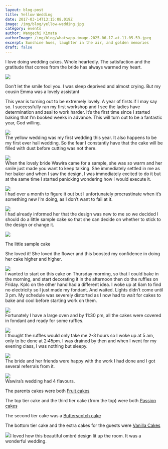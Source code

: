 ```yaml
---
layout: blog-post
title: Yellow Wedding
date: 2017-03-14T13:15:08.019Z
image: /img/blog/yellow-wedding.jpg
category: events
author: Wangechi Kimata
authorImage: /img/blog/whatsapp-image-2025-06-17-at-11.05.59.jpeg
excerpt: Sunshine hues, laughter in the air, and golden memories
draft: false
---
```

I love doing wedding cakes. Whole heartedly. The satisfaction and the gratitude that comes from the bride has always warmed my heart.

[![](https://pastrypleasures.wordpress.com/wp-content/uploads/2017/03/img_1922.jpg?w=750)](https://pastrypleasures.wordpress.com/wp-content/uploads/2017/03/img_1922.jpg)

Don’t let the smile fool you. I was sleep deprived and almost crying. But my cousin Emma was a lovely assistant

This year is turning out to be extremely lovely. A year of firsts if I may say so. I successfully ran my first workshop and I see the ladies have determination and zeal to work harder. It’s the first time since I started baking that I’m booked weeks in advance. This will turn out to be a fantastic year, God willing.

[![](https://pastrypleasures.wordpress.com/wp-content/uploads/2017/03/img_9839.jpg?w=750)](https://pastrypleasures.wordpress.com/wp-content/uploads/2017/03/img_9839.jpg)\
The yellow wedding was my first wedding this year. It also happens to be my first ever hall wedding. So the fear I constantly have that the cake will be filled with dust before cutting was not there.

[![](https://pastrypleasures.wordpress.com/wp-content/uploads/2017/03/img_9837.jpg?w=750)](https://pastrypleasures.wordpress.com/wp-content/uploads/2017/03/img_9837.jpg)\
When the lovely bride Wawira came for a sample, she was so warm and her smile just made you want to keep talking. She immediately settled in me as her baker and when I saw the design, I was immediately excited to do it but at the same time I started panicking wondering how I would execute it.

[![](https://pastrypleasures.wordpress.com/wp-content/uploads/2017/03/img_9783.jpg?w=750)](https://pastrypleasures.wordpress.com/wp-content/uploads/2017/03/img_9783.jpg)\
I had over a month to figure it out but I unfortunately procrastinate when it’s something new I’m doing, as I don’t want to fail at it.

[![](https://pastrypleasures.wordpress.com/wp-content/uploads/2017/03/img_9782.jpg?w=750)](https://pastrypleasures.wordpress.com/wp-content/uploads/2017/03/img_9782.jpg)\
I had already informed her that the design was new to me so we decided I should do a little sample cake so that she can decide on whether to stick to the design or change it.

[![](https://pastrypleasures.wordpress.com/wp-content/uploads/2017/03/img_9786.jpg?w=750)](https://pastrypleasures.wordpress.com/wp-content/uploads/2017/03/img_9786.jpg)

The little sample cake

She loved it! She loved the flower and this boosted my confidence in doing her cake higher and higher.

[![](https://pastrypleasures.wordpress.com/wp-content/uploads/2017/03/img_9836.jpg?w=750)](https://pastrypleasures.wordpress.com/wp-content/uploads/2017/03/img_9836.jpg)\
I wanted to start on this cake on Thursday morning, so that I could bake in the morning, and start decorating it in the afternoon then do the ruffles on Friday. Kplc on the other hand had a different idea. I woke up at 6am to find no electricity so I just made my fondant. And waited. Lights didn’t come until 3 pm. My schedule was severely distorted as I now had to wait for cakes to bake and cool before starting work on them.

[![](https://pastrypleasures.wordpress.com/wp-content/uploads/2017/03/img_9841.jpg?w=750)](https://pastrypleasures.wordpress.com/wp-content/uploads/2017/03/img_9841.jpg)\
Fortunately I have a large oven and by 11:30 pm, all the cakes were covered in fondant and ready for some ruffles.

[![](https://pastrypleasures.wordpress.com/wp-content/uploads/2017/03/img_9838.jpg?w=750)](https://pastrypleasures.wordpress.com/wp-content/uploads/2017/03/img_9838.jpg)\
I thought the ruffles would only take me 2-3 hours so I woke up at 5 am, only to be done at 2:45pm. I was drained by then and when I went for my evening class, I was nothing but sleepy.

[![](https://pastrypleasures.wordpress.com/wp-content/uploads/2017/03/img_9835.jpg?w=750)](https://pastrypleasures.wordpress.com/wp-content/uploads/2017/03/img_9835.jpg)\
The bride and her friends were happy with the work I had done and I got several referrals from it.

[![](https://pastrypleasures.wordpress.com/wp-content/uploads/2017/03/img_1941.jpg?w=750)](https://pastrypleasures.wordpress.com/wp-content/uploads/2017/03/img_1941.jpg)\
Wawira’s wedding had 4 flavours.

The parents cakes were both [Fruit cakes](https://pastrypleasures.wordpress.com/2016/12/06/christmas-is-coming/)

The top tier cake and the third tier cake (from the top) were both [Passion cakes](https://pastrypleasures.wordpress.com/2016/11/12/passion-cake/)

The second tier cake was a [Butterscotch cake](https://pastrypleasures.wordpress.com/2017/01/27/butterscotch/)

The bottom tier cake and the extra cakes for the guests were [Vanilla Cakes](https://pastrypleasures.wordpress.com/2016/11/01/vanilla-cake/)

[![](https://pastrypleasures.wordpress.com/wp-content/uploads/2017/03/img_1942.jpg?w=750)](https://pastrypleasures.wordpress.com/wp-content/uploads/2017/03/img_1942.jpg)I loved how this beautiful ombré design lit up the room. It was a wonderful wedding.